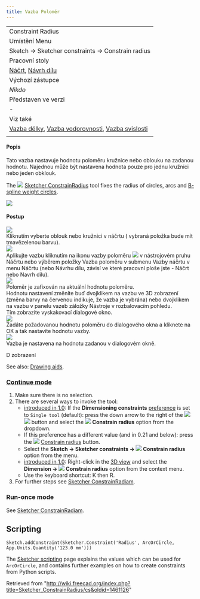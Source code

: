 ```yaml
---
title: Vazba Poloměr
---
```

|  |
| --- |
| Constraint Radius |
| Umístění Menu |
| Sketch → Sketcher constraints → Constrain radius |
| Pracovní stoly |
| [Náčrt](/Sketcher_Workbench/cs "Sketcher Workbench/cs"), [Návrh dílu](/PartDesign_Workbench/cs "PartDesign Workbench/cs") |
| Výchozí zástupce |
| *Nikdo* |
| Představen ve verzi |
| - |
| Viz také |
| [Vazba délky](/Sketcher_ConstrainDistance/cs "Sketcher ConstrainDistance/cs"), [Vazba vodorovnosti](/Sketcher_ConstrainDistanceX/cs "Sketcher ConstrainDistanceX/cs"), [Vazba svislosti](/Sketcher_ConstrainDistanceY/cs "Sketcher ConstrainDistanceY/cs") |
|  |

#### Popis

Tato vazba nastavuje hodnotu poloměru kružnice nebo oblouku na zadanou hodnotu. Najednou může být nastavena hodnota pouze pro jednu kružnici nebo jeden obklouk.

The ![](/images/Sketcher_ConstrainRadius.svg) [Sketcher ConstrainRadius](/Sketcher_ConstrainRadius "Sketcher ConstrainRadius") tool fixes the radius of circles, arcs and [B-spline weight circles](/Sketcher_CreateBSpline#Notes "Sketcher CreateBSpline").

![](/images/Sketcher_ConstrainRadius_example.png)

#### Postup

![](/images/ConstrainRadius1.png)  
Kliknutím vyberte oblouk nebo kružnici v náčrtu ( vybraná položka bude mít tmavězelenou barvu).  
![](/images/ConstrainRadius2.png)  
Aplikujte vazbu kliknutím na ikonu vazby poloměru ![](/images/Sketcher_ConstrainRadius.png) v nástrojovém pruhu Náčrtu nebo výběrem položky Vazba poloměru v submenu Vazby náčrtu v menu Náčrtu (nebo Návrhu dílu, závisí ve které pracovní ploše jste - Náčrt nebo Navrh dílu).  
![](/images/ConstrainRadius3.png)  
Poloměr je zafixován na aktuální hodnotu poloměru.  
Hodnotu nastavení změníte buď dvojklikem na vazbu ve 3D zobrazení (změna barvy na červenou indikuje, že vazba je vybrána) nebo dvojklikem na vazbu v panelu vazeb záložky Nástroje v rozbalovacím pohledu.  
Tím zobrazíte vyskakovací dialogové okno.  
![](/images/ConstrainRadius4.png)  
Zadáte požadovanou hodnotu poloměru do dialogového okna a kliknete na OK a tak nastavíte hodnotu vazby.  
![](/images/ConstrainRadius5.png)  
Vazba je nastavena na hodnotu zadanou v dialogovém okně.

D zobrazení

See also: [Drawing aids](/Sketcher_Workbench#Drawing_aids "Sketcher Workbench").

### [Continue mode](/Sketcher_Workbench#Continue_modes "Sketcher Workbench")

1. Make sure there is no selection.
2. There are several ways to invoke the tool:
   * [introduced in 1.0](/Release_notes_1.0 "Release notes 1.0"): If the **Dimensioning constraints** [preference](/Sketcher_Preferences#General "Sketcher Preferences") is set to `Single tool` (default): press the down arrow to the right of the ![](/images/Sketcher_Dimension.svg)![](/images/Toolbar_flyout_arrow.svg) button and select the **![](/images/Sketcher_ConstrainRadius.svg) Constrain radius** option from the dropdown.
   * If this preference has a different value (and in 0.21 and below): press the ![](/images/Sketcher_ConstrainRadius.svg) [Constrain radius](/Sketcher_ConstrainRadius "Sketcher ConstrainRadius") button.
   * Select the **Sketch → Sketcher constraints → ![](/images/Sketcher_ConstrainRadius.svg) Constrain radius** option from the menu.
   * [introduced in 1.0](/Release_notes_1.0 "Release notes 1.0"): Right-click in the [3D view](/3D_view "3D view") and select the **Dimension → ![](/images/Sketcher_ConstrainRadius.svg) Constrain radius** option from the context menu.
   * Use the keyboard shortcut: K then R.
3. For further steps see [Sketcher ConstrainRadiam](/Sketcher_ConstrainRadiam#Continue_mode "Sketcher ConstrainRadiam").

### Run-once mode

See [Sketcher ConstrainRadiam](/Sketcher_ConstrainRadiam#Run-once_mode "Sketcher ConstrainRadiam").

## Scripting

```
Sketch.addConstraint(Sketcher.Constraint('Radius', ArcOrCircle, App.Units.Quantity('123.0 mm')))

```

The [Sketcher scripting](/Sketcher_scripting "Sketcher scripting") page explains the values which can be used for `ArcOrCircle`, and contains further examples on how to create constraints from Python scripts.

Retrieved from "<http://wiki.freecad.org/index.php?title=Sketcher_ConstrainRadius/cs&oldid=1461126>"